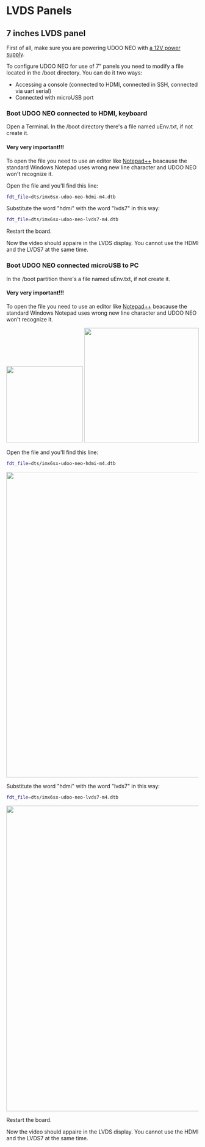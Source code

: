 # LVDS Panels

## 7 inches LVDS panel
First of all, make sure you are powering UDOO NEO with [a 12V power supply](http://shop.udoo.org/eu/accessories/power-adapter-eu.html).

To configure UDOO NEO for use of 7" panels you need to modify a file located in the /boot directory.
You can do it two ways:
* Accessing a console (connected to HDMI, connected in SSH, connected via uart serial)
* Connected with microUSB port

### Boot UDOO NEO connected to HDMI, keyboard
Open a Terminal. In the /boot directory there's a file named uEnv.txt, if not create it.

#### Very very important!!!
To open the file you need to use an editor like [Notepad++](https://notepad-plus-plus.org/download/) beacause the standard Windows Notepad uses wrong new line character and UDOO NEO won't recognize it.

Open the file and you'll find this line:

``` bash
fdt_file=dts/imx6sx-udoo-neo-hdmi-m4.dtb
```

Substitute the word "hdmi" with the word "lvds7" in this way:

``` bash
fdt_file=dts/imx6sx-udoo-neo-lvds7-m4.dtb
```

Restart the board.

Now the video should appaire in the LVDS display. You cannot use the HDMI and the LVDS7 at the same time.


### Boot UDOO NEO connected microUSB to PC
In the /boot partition there's a file named uEnv.txt, if not create it.

#### Very very important!!!
To open the file you need to use an editor like [Notepad++](https://notepad-plus-plus.org/download/) beacause the standard Windows Notepad uses wrong new line character and UDOO NEO won't recognize it.

<img style="width:200px; " src="../img/gionji/DOCS_lvds_via_usb_01.PNG">

<img style="width:300px; " src="../img/gionji/DOCS_lvds_via_usb_02.PNG">

Open the file and you'll find this line:

``` bash
fdt_file=dts/imx6sx-udoo-neo-hdmi-m4.dtb
```

<img style="width:800px; " src="../img/gionji/DOCS_lvds_via_usb_03.PNG">

Substitute the word "hdmi" with the word "lvds7" in this way:

``` bash
fdt_file=dts/imx6sx-udoo-neo-lvds7-m4.dtb
```

<img style="width:800px; " src="../img/gionji/DOCS_lvds_via_usb_04.PNG">

Restart the board.

Now the video should appaire in the LVDS display. You cannot use the HDMI and the LVDS7 at the same time.
